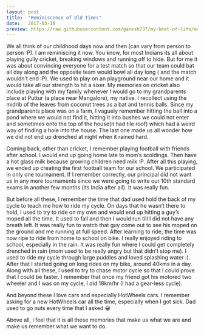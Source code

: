 ```yaml
---
layout: post
title:  "Reminiscence of Old Times"
date:   2017-03-18
preview: https://raw.githubusercontent.com/ganesh737/my-beat-of-life/master/static/img/_posts/2017-03-18.jpg
---
```


We all think of our childhood days now and then (can vary from person to person :P). I am reminiscing it now. You know, for most Indians its all about playing gully cricket, breaking windows and running off to hide. But for me it was about convincing everyone for a test match so that our team could bat all day along and the opposite team would bowl all day long ( and the match wouldn’t end :P). We used to play on an playground near our home and it would take all our strength to hit a sixer. My memories on cricket also include playing with my family whenever I would go to my grandparents place at Puttur (a place near Mangalore), my native. I recollect using the midrib of the leaves from coconut trees as a bat and tennis balls. Since my grandparents place was on a farm, I vaguely remember hitting the ball into a pond where we would not find it, hitting it into bushes we could not enter and sometimes onto the top of the house(it had tile roof) which had a weird way  of finding a hole into the house. The last one made us all wonder how we did not end up drenched at night when it rained hard.

Coming back, other than cricket, I remember playing football with friends after school. I would end up going home late to mom’s scoldings. Then have a hot glass milk because growing children need milk :P. After all this playing, we ended up creating the first football team for our school. We participated in only one tournament. If I remember correctly, our principal did not want us in any more tournaments since we were going to write our 10th standard exams in another few months (its India after all). It was really fun.

But before all these, I remember the time that dad used hold the back of my cycle to teach me how to ride my cycle. On days that he wasn’t there to hold, I used to try to ride on my own and would end up hitting a guy’s moped all the time. It used to fall and then I would run till I did not have any breath left. It was really fun to watch that guy come out to see his moped on the ground and me running at full speed. After learning to ride, the time was now ripe to ride from home to school on bike. I really enjoyed riding to school, especially in the rain. It was really fun where I could get completely drenched in rain (mom used to be really angry but that didn’t stop me). I used to ride my cycle through large puddles and loved splashing water :). After that I started going on long rides on my bike, around 40kms in a day. Along with all these, I used to try to chase motor cycle so that I could prove that I could be faster. I remember that once my friend got his motored two wheeler and I was on my cycle, I did 18km/hr (I had a gear-less cycle).

And beyond these I love cars and especially HotWheels cars. I remember asking for a new HotWheels car all the time, especially when I got sick. Dad used to go nuts every time that I asked 😀

Above all, I feel that it is all these memories that make us what we are and make us remember what we want to do.
